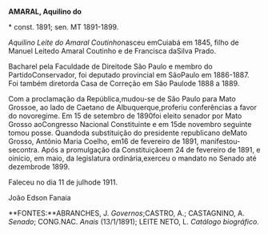 **AMARAL, Aquilino do**

\* const. 1891; sen. MT 1891-1899.

*Aquilino Leite do Amaral Coutinho*nasceu emCuiabá em 1845, filho de
Manuel Leitedo Amaral Coutinho e de Francisca daSilva Prado.

Bacharel pela Faculdade de Direitode São Paulo e membro do
PartidoConservador, foi deputado provincial em SãoPaulo em 1886-1887.
Foi também diretorda Casa de Correção em São Paulode 1888 a 1889.

Com a proclamação da República,mudou-se de São Paulo para Mato Grossoe,
ao lado de Caetano de Albuquerque,proferiu conferências a favor do
novoregime. Em 15 de setembro de 1890foi eleito senador por Mato Grosso
aoCongresso Nacional Constituinte e em 15de novembro seguinte tomou
posse. Quandoda substituição do presidente republicano deMato Grosso,
Antônio Maria Coelho, em16 de fevereiro de 1891, manifestou-secontra.
Após a promulgação da Constituiçãoem 24 de fevereiro de 1891, e oinício,
em maio, da legislatura ordinária,exerceu o mandato no Senado até
dezembrode 1899.

Faleceu no dia 11 de julhode 1911.

João Edson Fanaia

**FONTES:**ABRANCHES, J. *Governos*;CASTRO, A.; CASTAGNINO, A. *Senado*;
CONG.NAC. *Anais* (13/1/1891); LEITE NETO, L. *Catálogo biográfico.*
